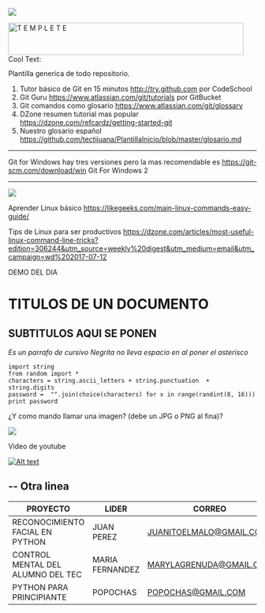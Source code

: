 ![](http://www.bettshow.com/library_5/1738756_assocImage_2.png?rndUUID=935D8560-F6D9-649D-B65F22B5D35C8F97)

<a href="https://cooltext.com"><img src="https://images.cooltext.com/4970280.png" width="477" height="65" alt="T E M P L E T E" /></a>
<a href="http://cooltext.com" target="_top"><img src="https://cooltext.com/images/ct_pixel.gif" width="80" height="15" alt="Cool Text: Logo and Graphics Generator" border="0" /></a>

Plantilla generica de todo repositorio.

1. Tutor básico de Git en 15 minutos http://try.github.com por CodeSchool
2. Git Guru https://www.atlassian.com/git/tutorials por GitBucket
3. Git comandos como glosario https://www.atlassian.com/git/glossary
4. DZone resumen tutorial mas popular https://dzone.com/refcardz/getting-started-git
5. Nuestro glosario español https://github.com/tectijuana/PlantillaInicio/blob/master/glosario.md

----

Git for Windows hay tres versiones pero la mas recomendable es https://git-scm.com/download/win Git For Windows 2

----

![](http://www.linuxandubuntu.com/uploads/2/1/1/5/21152474/basics-linux-commands_orig.jpg)

Aprender Linux básico 
https://likegeeks.com/main-linux-commands-easy-guide/

Tips de Linux para ser productivos
https://dzone.com/articles/most-useful-linux-command-line-tricks?edition=306244&utm_source=weekly%20digest&utm_medium=email&utm_campaign=wd%202017-07-12

DEMO DEL DIA
# TITULOS DE UN DOCUMENTO
## SUBTITULOS AQUI SE PONEN

_Es un parrafo de cursivo_
*Negrita no lleva espacio en al poner el asterisco*

```
import string
from random import *
characters = string.ascii_letters + string.punctuation  + string.digits
password =  "".join(choice(characters) for x in range(randint(8, 16)))
print password
```
¿Y como mando llamar una imagen?  (debe un JPG o PNG al fina)?

![](https://tectijuana.edu.mx/wp-content/uploads/2014/11/TECNOLOGIAS-DE-LA-INFORMACION-Y-COMUNICACIONES_HEADING1-2048x672.png)

Video de youtube

[![Alt text](https://img.youtube.com/vi/2AYextvB9l4/0.jpg)](https://www.youtube.com/watch?v=2AYextvB9l4)

--
Otra linea
--

| PROYECTO                          | LIDER           | CORREO                  | EVALUACION | NOTAS               |
|-----------------------------------|-----------------|-------------------------|------------|---------------------|
|  RECONOCIMIENTO FACIAL EN PYTHON  | JUAN PEREZ      | JUANITOELMALO@GMAIL.COM | ACEPTADA   |                     |
| CONTROL MENTAL DEL ALUMNO DEL TEC | MARIA FERNANDEZ | MARYLAGRENUDA@GMAIL.COM | NEGADA     | FALTA DOCUMENTACION |
| PYTHON PARA PRINCIPIANTE          | POPOCHAS        | POPOCHAS@GMAIL.COM      | ACEPTADA   |                     |
